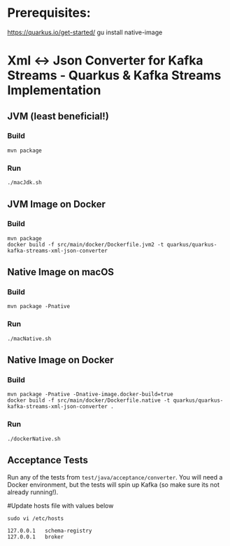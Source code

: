 # Prerequisites:
https://quarkus.io/get-started/
gu install native-image


# Xml <-> Json Converter for Kafka Streams - Quarkus & Kafka Streams Implementation

## JVM (least beneficial!)
### Build
```
mvn package 
```

### Run
```
./macJdk.sh
```
## JVM Image on Docker
### Build
```
mvn package
docker build -f src/main/docker/Dockerfile.jvm2 -t quarkus/quarkus-kafka-streams-xml-json-converter
```

## Native Image on macOS
### Build
```
mvn package -Pnative
```

### Run
```
./macNative.sh
```

## Native Image on Docker
### Build
```
mvn package -Pnative -Dnative-image.docker-build=true
docker build -f src/main/docker/Dockerfile.native -t quarkus/quarkus-kafka-streams-xml-json-converter .
```

### Run
```
./dockerNative.sh
```

## Acceptance Tests
Run any of the tests from `test/java/acceptance/converter`. You will need a Docker environment, but the tests will spin 
up Kafka (so make sure its not already running!).

#Update hosts file with values below
```
sudo vi /etc/hosts

127.0.0.1	schema-registry
127.0.0.1	broker
```